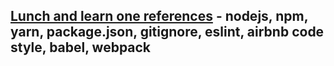 ## [Lunch and learn one references](https://github.com/bimone/lunch_learn_frontend/blob/master/LUNCH_ONE.md) - nodejs, npm, yarn, package.json, gitignore, eslint, airbnb code style, babel, webpack